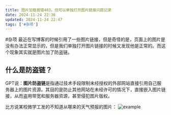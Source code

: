 ```yaml
---
title: 图片加载报错403，但可以单独打开图片链接问题记录
date: 2024-11-24 22:36
updated: 2024-11-24 22:47
tags: ['#杂项']
---
```


#杂项
最近在写博客的时候引用了一些图片链接，但是奇怪的是，页面上的图片是没有办法正常显示的，但是我们单独打开图片链接的时候又发现他是正常的。而这个现象其实就是图片加了防盗链。

## 什么是防盗链？

GPT说：**图片防盗链**是指通过技术手段限制未经授权的外部网站直接引用自己服务器上的图片资源。其目的是防止其他网站在未经许可的情况下，直接嵌入图片链接，从而盗用带宽和服务器资源，甚至侵犯图片版权。

比方说某校微学工发的不知道从哪来的天气预报的图片：
![example](https://mmbiz.qpic.cn/sz_mmbiz_png/YRS0cSKfDj7DvMAz6ics7OcMiaeyRicF6KLg5GlGmG0D3apuRXr9Hln5AOh8yROibvCP1aAt066PYAsnzibtKibJYrqQ/640?wx_fmt=png&from=appmsg&tp=webp&wxfrom=5&wx_lazy=1&wx_co=1)
